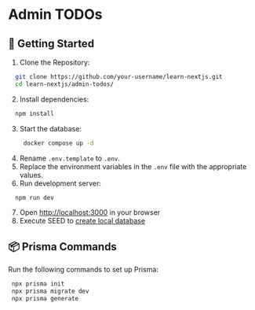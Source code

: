 # Admin TODOs

## 🚀 Getting Started

1. Clone the Repository:
```bash
  git clone https://github.com/your-username/learn-nextjs.git
  cd learn-nextjs/admin-todos/
```
2. Install dependencies:
```bash
  npm install
```
3. Start the database:
   ```bash
    docker compose up -d
   ```
4. Rename `.env.template` to `.env`.
5. Replace the environment variables in the `.env` file with the appropriate values.
6. Run development server:
```bash
  npm run dev
```
7. Open [http://localhost:3000](http://localhost:3000) in your browser
8. Execute SEED to [create local database](http://localhost:3000/api/seed)

## 📦 Prisma Commands

Run the following commands to set up Prisma:
   ```bash
    npx prisma init
    npx prisma migrate dev
    npx prisma generate
   ```